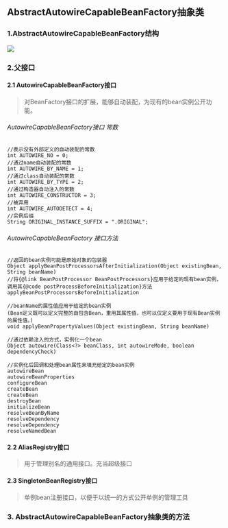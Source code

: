 ## AbstractAutowireCapableBeanFactory抽象类


### 1.AbstractAutowireCapableBeanFactory结构
![](/Users/amber/IdeaProjects/blog/spring/AbstractAutowireCapableBeanFactory/AbstractAutowireCapableBeanFactory.png)

### 2.父接口
#### 2.1  AutowireCapableBeanFactory接口
>对BeanFactory接口的扩展，能够自动装配，为现有的bean实例公开功能。


###### AutowireCapableBeanFactory接口 常数
    //表示没有外部定义的自动装配的常数
    int AUTOWIRE_NO = 0;
    //通过name自动装配的常数
    int AUTOWIRE_BY_NAME = 1;
    //通过class自动装配的常数
    int AUTOWIRE_BY_TYPE = 2;
    //通过构造器自动注入的常数
    int AUTOWIRE_CONSTRUCTOR = 3;
    //被弃用
    int AUTOWIRE_AUTODETECT = 4;
    //实例后缀 
    String ORIGINAL_INSTANCE_SUFFIX = ".ORIGINAL";

###### AutowireCapableBeanFactory 接口方法


    //返回的bean实例可能是原始对象的包装器
    Object applyBeanPostProcessorsAfterInitialization(Object existingBean, String beanName)
    //将{@link BeanPostProcessor BeanPostProcessors}应用于给定的现有bean实例，调用其{@code postProcessBeforeInitialization}方法
    applyBeanPostProcessorsBeforeInitialization

    //beanName的属性值应用于给定的bean实例
    (Bean定义既可以定义完整的自包含Bean，重用其属性值，也可以仅定义要用于现有Bean实例的属性值。)
    void applyBeanPropertyValues(Object existingBean, String beanName)

    //通过依赖注入的方式，实例化一个bean
    Object autowire(Class<?> beanClass, int autowireMode, boolean dependencyCheck)

    //实例化后回调和处理bean属性来填充给定的bean实例
    autowireBean
    autowireBeanProperties
    configureBean
    createBean
    createBean
    destroyBean
    initializeBean
    resolveBeanByName
    resolveDependency
    resolveDependency
    resolveNamedBean

#### 2.2 AliasRegistry接口
>用于管理别名的通用接口。充当超级接口


#### 2.3 SingletonBeanRegistry接口
>单例bean注册接口，以便于以统一的方式公开单例的管理工具

### 3. AbstractAutowireCapableBeanFactory抽象类的方法

